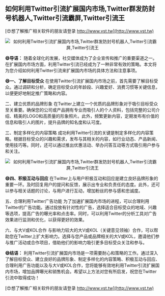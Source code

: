 ## **如何利用Twitter引流扩展国内市场,Twitter群发防封号机器人,Twitter引流霸屏,Twitter引流王**

[😍想了解推广相关软件的朋友请登录 http://www.vst.tw](http://www.vst.tw)

 <center><img src="https://vst.tw/MP4/tuiguang/png/0.png" alt="如何利用Twitter引流扩展国内市场,Twitter群发防封号机器人,Twitter引流霸屏,Twitter引流王"></center>

**😄导语：**
随着全球化的发展，社交媒体成为了企业宣传和推广的重要渠道之一。在扩展国内市场方面，利用Twitter引流已经成为了一种非常有效的策略。本文将为您介绍如何利用Twitter引流来扩展国内市场的具体方法和注意事项。

**😄一、了解目标受众**
在使用Twitter引流扩展国内市场之前，首先需要了解目标受众。通过调研和分析，确定目标受众的年龄段、兴趣爱好、消费习惯等关键信息，以便更好地制定推广策略和内容。

二、建立优质的品牌形象
在Twitter上建立一个优质的品牌形象对于吸引目标受众至关重要。确保您的公司或产品拥有专业而吸引人的个人资料，包括完整的公司介绍、精美的LOGO和高质量的形象照片。此外，频繁更新内容，定期发布有价值的信息和吸引人的图片，提升品牌的知名度和认可度。

三、制定多样化的内容策略
成功利用Twitter引流的关键是制定多样化的内容策略。根据目标受众的兴趣和需求，发布与其相关的内容，如行业动态、产品新闻、使用技巧等。同时，还可以通过推出优惠活动、举办问答互动等方式吸引用户参与和关注。

 <center><img src="https://vst.tw/MP4/tuiguang/png/3.png" alt="如何利用Twitter引流扩展国内市场,Twitter群发防封号机器人,Twitter引流霸屏,Twitter引流王"></center>

**😄四、积极互动与回应**
在Twitter上与用户积极互动和回应是建立良好品牌形象的重要一环。及时回复用户的提问和反馈，展示出专业和负责任的态度。此外，还可以参与相关话题的讨论，与用户进行互动，增加粉丝的参与感和忠诚度。

五、合理利用Twitter广告功能
为了加速扩展国内市场的进程，可以合理利用Twitter的广告功能。通过投放有针对性的广告，选择适合目标受众的地域、兴趣等选项，提高广告的曝光率和点击率。同时，可以利用Twitter的分析工具对广告效果进行监测和优化，以获得更好的效果。

六、与大V或KOL合作
与影响力较大的大V或KOL（关键意见领袖）合作，可以帮助您在Twitter上扩大影响力。选择与您产品或品牌相关的大V或KOL，邀请他们参与推广活动或合作项目，借助他们的影响力吸引更多目标受众关注和参与。

**😄结语：**
利用Twitter引流扩展国内市场是一项需要耐心和策略的工作。通过深入了解目标受众、建立良好的品牌形象、制定多样化的内容策略、积极互动与回应、合理利用广告功能以及与大V或KOL合作，您将能够有效地利用Twitter引流扩展国内市场，增加品牌曝光和销售机会。希望以上方法对您有所启发，祝您在Twitter引流中取得成功！

[😍想了解推广相关软件的朋友请登录 http://www.vst.tw](http://www.vst.tw)



